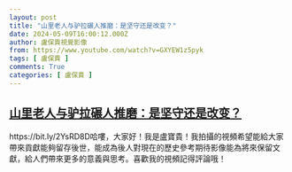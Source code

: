 ```yaml
---
layout: post
title: "山里老人与驴拉碾人推磨：是坚守还是改变？"
date: 2024-05-09T16:00:12.000Z
author: 盧保貴視覺影像
from: https://www.youtube.com/watch?v=GXYEW1z5pyk
tags: [ 盧保貴 ]
comments: True
categories: [ 盧保貴 ]
---
```

<!--1715270412000-->
[山里老人与驴拉碾人推磨：是坚守还是改变？](https://www.youtube.com/watch?v=GXYEW1z5pyk)
------

<div>
https://bit.ly/2YsRD8D哈嘍，大家好！我是盧寶貴！我拍攝的視頻希望能給大家帶來貢獻能夠留存後世，能成為後人對現在的歷史參考期待影像能為將來保留文獻，給人們帶來更多的意義與思考。喜歡我的視頻記得評論哦！
</div>
